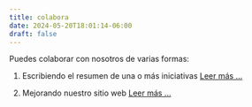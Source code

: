 ```yaml
---
title: colabora
date: 2024-05-20T18:01:14-06:00
draft: false
---
```


Puedes colaborar con nosotros de varias formas:

1. Escribiendo el resumen de una o más iniciativas [Leer más ...](/resumenes)

2. Mejorando nuestro sitio web [Leer más ...](/desarrollo)